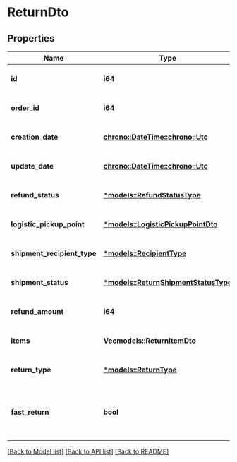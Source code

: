 # ReturnDto

## Properties
Name | Type | Description | Notes
------------ | ------------- | ------------- | -------------
**id** | **i64** | Идентификатор возврата. | [optional] [default to None]
**order_id** | **i64** | Номер заказа. | [optional] [default to None]
**creation_date** | [**chrono::DateTime::<chrono::Utc>**](DateTime.md) | Дата создания возврата клиентом. | [optional] [default to None]
**update_date** | [**chrono::DateTime::<chrono::Utc>**](DateTime.md) | Дата обновления возврата. | [optional] [default to None]
**refund_status** | [***models::RefundStatusType**](RefundStatusType.md) |  | [optional] [default to None]
**logistic_pickup_point** | [***models::LogisticPickupPointDto**](LogisticPickupPointDTO.md) |  | [optional] [default to None]
**shipment_recipient_type** | [***models::RecipientType**](RecipientType.md) |  | [optional] [default to None]
**shipment_status** | [***models::ReturnShipmentStatusType**](ReturnShipmentStatusType.md) |  | [optional] [default to None]
**refund_amount** | **i64** | Сумма возврата. | [optional] [default to None]
**items** | [**Vec<models::ReturnItemDto>**](ReturnItemDTO.md) | Список товаров в возврате. | 
**return_type** | [***models::ReturnType**](ReturnType.md) |  | [optional] [default to None]
**fast_return** | **bool** | Используется ли опция **Быстрый возврат денег за дешевый брак**.  | [optional] [default to None]

[[Back to Model list]](../README.md#documentation-for-models) [[Back to API list]](../README.md#documentation-for-api-endpoints) [[Back to README]](../README.md)


